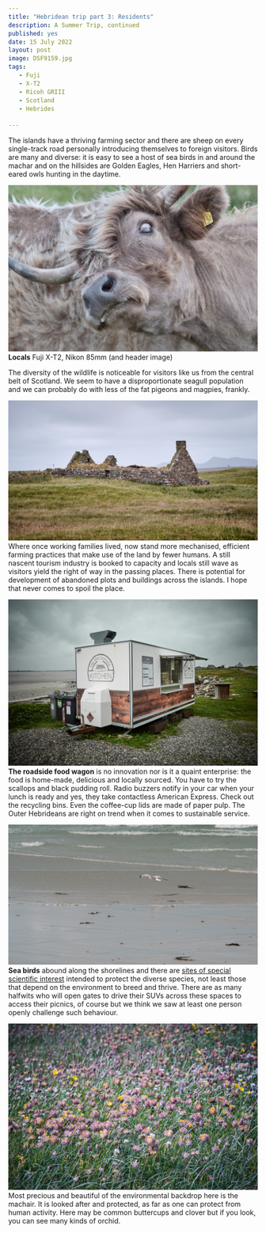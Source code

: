 ```yaml
---
title: "Hebridean trip part 3: Residents"
description: A Summer Trip, continued
published: yes
date: 15 July 2022
layout: post
image: DSF9159.jpg
tags:
   - Fuji
   - X-T2
   - Ricoh GRIII
   - Scotland
   - Hebrides

---
```


The islands have a thriving farming sector and there are sheep on every single-track road personally introducing themselves to foreign visitors. Birds are many and diverse: it is easy to see a host of sea birds in and around the machar and on the hillsides are Golden Eagles, Hen Harriers and short-eared owls hunting in the daytime.

<!-- Local drivers are used to them and know how much care is required: visitors must err on the side of caution or display the appropriate yellow sticker in the back window to warn other road users. -->

![](/img/DSF9157.jpg)
**Locals** Fuji X-T2, Nikon 85mm (and header image)

The diversity of the wildlife is noticeable for visitors like us from the central belt of Scotland. We seem to have a disproportionate seagull population and we can probably do with less of the fat pigeons and magpies, frankly.

![](/img/DSF9149.jpg)
Where once working families lived, now stand more mechanised, efficient farming practices that make use of the land by fewer humans. A still nascent tourism industry is booked to capacity and locals still wave as visitors yield the right of way in the passing places. There is potential for development of abandoned plots and buildings across the islands. I hope that never comes to spoil the place.

![](/img/R0001301.jpg)
**The roadside food wagon** is no innovation nor is it a quaint enterprise: the food is home-made, delicious and locally sourced. You have to try the scallops and black pudding roll. Radio buzzers notify in your car when your lunch is ready and yes, they take contactless American Express. Check out the recycling bins. Even the coffee-cup lids are made of paper pulp. The Outer Hebrideans are right on trend when it comes to sustainable service.

![](/img/DSF9180.jpg)
**Sea birds** abound along the shorelines and there are [sites of special scientific interest](https://en.wikipedia.org/wiki/List_of_Sites_of_Special_Scientific_Interest_in_Western_Isles_South) intended to protect the diverse species, not least those that depend on the environment to breed and thrive. There are as many halfwits who will open gates to drive their SUVs across these spaces to access their picnics, of course but we think we saw at least one person openly challenge such behaviour.

![](/img/DSF9166.jpg)
Most precious and beautiful of the environmental backdrop here is the machair. It is looked after and protected, as far as one can protect from human activity. Here may be common buttercups and clover but if you look, you can see many kinds of orchid.